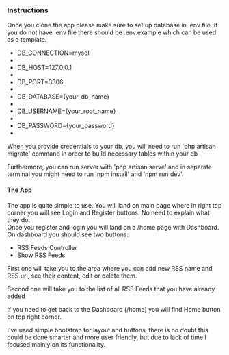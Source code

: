 <h3>Instructions</h3>
<p>Once you clone the app please make sure to set up database in .env file. If you do not have .env file there should be .env.example which can be used as a template.</p>
<ul>
<li>DB_CONNECTION=mysql<li>
<li>DB_HOST=127.0.0.1<li>
<li>DB_PORT=3306<li>
<li>DB_DATABASE={your_db_name}<li>
<li>DB_USERNAME={your_root_name}<li>
<li>DB_PASSWORD={your_password}<li>
</ul>
<p>When you provide credentials to your db, you will need to run 'php artisan migrate' command in order to build necessary tables within your db</p>
<p>Furthermore, you can run server with 'php artisan serve' and in separate terminal you might need to run 'npm install' and 'npm run dev'.</p>

<h4>The App</h4>
<p>The app is quite simple to use. You will land on main page where in right top corner you will see Login and Register buttons. No need to explain what they do.<br>
Once you register and login you will land on a /home page with Dashboard. On dashboard you should see two buttons:
</p>
<ul>
<li>RSS Feeds Controller</li>
<li>Show RSS Feeds</li>
</ul>
<p>First one will take you to the area where you can add new RSS name and RSS url, see their content, edit or delete them.</p>
<p>Second one will take you to the list of all RSS Feeds that you have already added</p>
<p>If you need to get back to the Dashboard (/home) you will find Home button on top right corner.</p>

<p>I've used simple bootstrap for layout and buttons, there is no doubt this could be done smarter and more user friendly, but due to lack of time I focused mainly on its functionality.</p>

